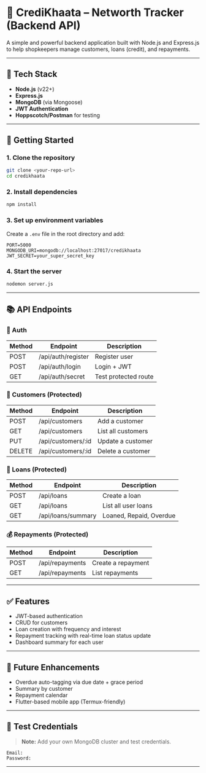 # 💼 CrediKhaata – Networth Tracker (Backend API)

A simple and powerful backend application built with Node.js and Express.js to help shopkeepers manage customers, loans (credit), and repayments.

---

## 🔧 Tech Stack

- **Node.js** (v22+)
- **Express.js**
- **MongoDB** (via Mongoose)
- **JWT Authentication**
- **Hoppscotch/Postman** for testing

---

## 🚀 Getting Started

### 1. Clone the repository

```bash
git clone <your-repo-url>
cd credikhaata
```

### 2. Install dependencies

```bash
npm install
```

### 3. Set up environment variables

Create a `.env` file in the root directory and add:

```env
PORT=5000
MONGODB_URI=mongodb://localhost:27017/credikhaata
JWT_SECRET=your_super_secret_key
```

### 4. Start the server

```bash
nodemon server.js
```

---

## 📚 API Endpoints

### 🔐 Auth

| Method | Endpoint            | Description           |
|--------|---------------------|----------------------|
| POST   | /api/auth/register  | Register user        |
| POST   | /api/auth/login     | Login + JWT          |
| GET    | /api/auth/secret    | Test protected route |

### 👥 Customers (Protected)

| Method | Endpoint                | Description         |
|--------|-------------------------|--------------------|
| POST   | /api/customers          | Add a customer     |
| GET    | /api/customers          | List all customers |
| PUT    | /api/customers/:id      | Update a customer  |
| DELETE | /api/customers/:id      | Delete a customer  |

### 💸 Loans (Protected)

| Method | Endpoint                | Description                |
|--------|-------------------------|----------------------------|
| POST   | /api/loans              | Create a loan              |
| GET    | /api/loans              | List all user loans        |
| GET    | /api/loans/summary      | Loaned, Repaid, Overdue    |

### 💰 Repayments (Protected)

| Method | Endpoint                | Description         |
|--------|-------------------------|--------------------|
| POST   | /api/repayments         | Create a repayment |
| GET    | /api/repayments         | List repayments    |

---

## ✅ Features

- JWT-based authentication
- CRUD for customers
- Loan creation with frequency and interest
- Repayment tracking with real-time loan status update
- Dashboard summary for each user

---

## 🔮 Future Enhancements

- Overdue auto-tagging via due date + grace period
- Summary by customer
- Repayment calendar
- Flutter-based mobile app (Termux-friendly)

---

## 🔐 Test Credentials

> **Note:** Add your own MongoDB cluster and test credentials.

```
Email: 
Password: 
```

---